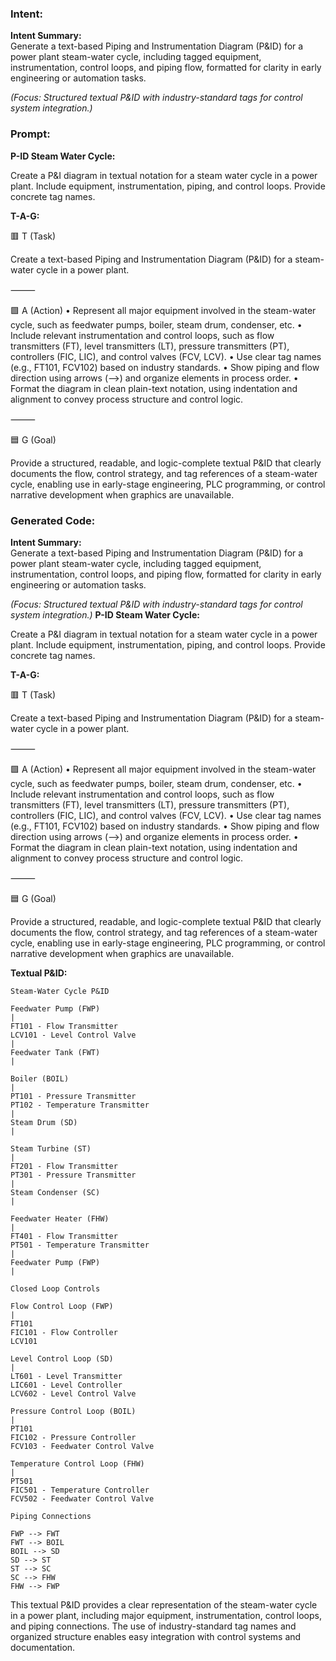 ### Intent:
**Intent Summary:**  
Generate a text-based Piping and Instrumentation Diagram (P&ID) for a power plant steam-water cycle, including tagged equipment, instrumentation, control loops, and piping flow, formatted for clarity in early engineering or automation tasks.  

*(Focus: Structured textual P&ID with industry-standard tags for control system integration.)*

### Prompt:
**P-ID Steam Water Cycle:**

Create a P&I diagram in textual notation for a steam water cycle in a power plant. Include equipment, instrumentation, piping, and control loops. Provide concrete tag names.


**T-A-G:**

🟥 T (Task)

Create a text-based Piping and Instrumentation Diagram (P&ID) for a steam-water cycle in a power plant.

⸻

🟩 A (Action)
	•	Represent all major equipment involved in the steam-water cycle, such as feedwater pumps, boiler, steam drum, condenser, etc.
	•	Include relevant instrumentation and control loops, such as flow transmitters (FT), level transmitters (LT), pressure transmitters (PT), controllers (FIC, LIC), and control valves (FCV, LCV).
	•	Use clear tag names (e.g., FT101, FCV102) based on industry standards.
	•	Show piping and flow direction using arrows (-->) and organize elements in process order.
	•	Format the diagram in clean plain-text notation, using indentation and alignment to convey process structure and control logic.

⸻

🟦 G (Goal)

Provide a structured, readable, and logic-complete textual P&ID that clearly documents the flow, control strategy, and tag references of a steam-water cycle, enabling use in early-stage engineering, PLC programming, or control narrative development when graphics are unavailable.

### Generated Code:
**Intent Summary:**  
Generate a text-based Piping and Instrumentation Diagram (P&ID) for a power plant steam-water cycle, including tagged equipment, instrumentation, control loops, and piping flow, formatted for clarity in early engineering or automation tasks.  

*(Focus: Structured textual P&ID with industry-standard tags for control system integration.)*
**P-ID Steam Water Cycle:**

Create a P&I diagram in textual notation for a steam water cycle in a power plant. Include equipment, instrumentation, piping, and control loops. Provide concrete tag names.


**T-A-G:**

🟥 T (Task)

Create a text-based Piping and Instrumentation Diagram (P&ID) for a steam-water cycle in a power plant.

⸻

🟩 A (Action)
	•	Represent all major equipment involved in the steam-water cycle, such as feedwater pumps, boiler, steam drum, condenser, etc.
	•	Include relevant instrumentation and control loops, such as flow transmitters (FT), level transmitters (LT), pressure transmitters (PT), controllers (FIC, LIC), and control valves (FCV, LCV).
	•	Use clear tag names (e.g., FT101, FCV102) based on industry standards.
	•	Show piping and flow direction using arrows (-->) and organize elements in process order.
	•	Format the diagram in clean plain-text notation, using indentation and alignment to convey process structure and control logic.

⸻

🟦 G (Goal)

Provide a structured, readable, and logic-complete textual P&ID that clearly documents the flow, control strategy, and tag references of a steam-water cycle, enabling use in early-stage engineering, PLC programming, or control narrative development when graphics are unavailable.


**Textual P&ID:**

```
Steam-Water Cycle P&ID

Feedwater Pump (FWP)
|
FT101 - Flow Transmitter
LCV101 - Level Control Valve
|
Feedwater Tank (FWT)
|

Boiler (BOIL)
|
PT101 - Pressure Transmitter
PT102 - Temperature Transmitter
|
Steam Drum (SD)
|

Steam Turbine (ST)
|
FT201 - Flow Transmitter
PT301 - Pressure Transmitter
|
Steam Condenser (SC)
|

Feedwater Heater (FHW)
|
FT401 - Flow Transmitter
PT501 - Temperature Transmitter
|
Feedwater Pump (FWP)
|

Closed Loop Controls

Flow Control Loop (FWP)
|
FT101
FIC101 - Flow Controller
LCV101

Level Control Loop (SD)
|
LT601 - Level Transmitter
LIC601 - Level Controller
LCV602 - Level Control Valve

Pressure Control Loop (BOIL)
|
PT101
FIC102 - Pressure Controller
FCV103 - Feedwater Control Valve

Temperature Control Loop (FHW)
|
PT501
FIC501 - Temperature Controller
FCV502 - Feedwater Control Valve

Piping Connections

FWP --> FWT
FWT --> BOIL
BOIL --> SD
SD --> ST
ST --> SC
SC --> FHW
FHW --> FWP
```

This textual P&ID provides a clear representation of the steam-water cycle in a power plant, including major equipment, instrumentation, control loops, and piping connections. The use of industry-standard tag names and organized structure enables easy integration with control systems and documentation.
